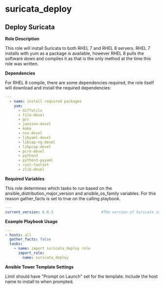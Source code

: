 # suricata_deploy
## **Deploy Suricata**

**Role Description**

This role will install Suricata to both RHEL 7 and RHEL 8 servers.  RHEL 7 installs with yum as a package is available, however RHEL 8 pulls the software down and compiles it as that is the only method at the time this role was written.

**Dependencies**

For RHEL 8 compile, there are some dependencies required, the role itself will download and install the required dependencies:

```yaml
---
  - name: install required packages
    yum:
      - diffutils
      - file-devel
      - gcc
      - jansson-devel
      - make
      - nss-devel
      - libyaml-devel
      - libcap-ng-devel
      - libpcap-devel
      - pcre-devel
      - python3
      - python3-pyyaml
      - rust-toolset
      - zlib-devel

```

**Required Variables**

This role determines which tasks to run based on the ansible_distribution_major_version and ansible_os_family variables.  For this reason gather_facts is set to true on the calling playbook.

```yaml
---
current_version: 6.0.3                      #The version of Suricata install

```

**Example Playbook Usage**

```yaml
---
- hosts: all
  gather_facts: false
  tasks:
    - name: import suricata_deploy role
      import_role:
        name: suricata_deploy
```

**Ansible Tower Template Settings**

Limit should have "Prompt on Launch" set for the template.  Include the host name to install to when prompted.